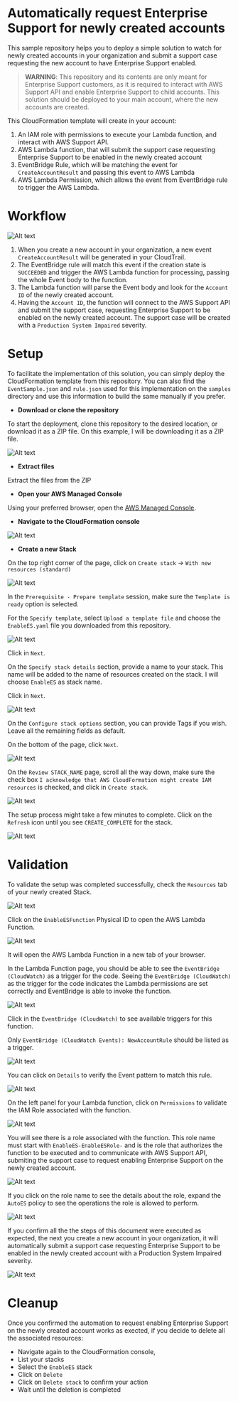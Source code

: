 # Automatically request Enterprise Support for newly created accounts

This sample repository helps you to deploy a simple solution to watch for newly created accounts in your organization and submit a support case requesting the new account to have Enterprise Support enabled.

> **WARNING**: This repository and its contents are only meant for Enterprise Support customers, as it is required to interact with AWS Support API and enable Enterprise Support to child accounts.
> This solution should be deployed to your main account, where the new accounts are created.

This CloudFormation template will create in your account:
1. An IAM role with permissions to execute your Lambda function, and interact with AWS Support API.
2. AWS Lambda function, that will submit the support case requesting Enterprise Support to be enabled in the newly created account
3. EventBridge Rule, which will be matching the event for `CreateAccountResult` and passing this event to AWS Lambda
4. AWS Lambda Permission, which allows the event from EventBridge rule to trigger the AWS Lambda.

# Workflow
![Alt text](images/diagram.png?raw=true "Enabling Enterprise Support")

1. When you create a new account in your organization, a new event `CreateAccountResult` will be generated in your CloudTrail.
2. The EventBridge rule will match this event if the creation state is `SUCCEEDED` and trigger the AWS Lambda function for processing, passing the whole Event body to the function.
3. The Lambda function will parse the Event body and look for the `Account ID` of the newly created account.
4. Having the `Account ID`, the function will connect to the AWS Support API and submit the support case, requesting Enterprise Support to be enabled on the newly created account. The support case will be created with a `Production System Impaired` severity.

# Setup

To facilitate the implementation of this solution, you can simply deploy the CloudFormation template from this repository. You can also find the `EventSample.json` and `rule.json` used for this implementation on the `samples` directory and use this information to build the same manually if you prefer.

-  **Download or clone the repository**

To start the deployment, clone this repository to the desired location, or download it as a ZIP file. On this example, I will be downloading it as a ZIP file. 

![Alt text](images/setup/0.png?raw=true "Downloading the repo")

- **Extract files**

Extract the files from the ZIP

- **Open your AWS Managed Console**

Using your preferred browser, open the [AWS Managed Console](https://console.aws.amazon.com/console/home?region=us-east-1 "AWS Managed Console").

- **Navigate to the CloudFormation console**

![Alt text](images/setup/1.png?raw=true "Managed Console CloudFormation")

- **Create a new Stack**

On the top right corner of the page, click on `Create stack` -> `With new resources (standard)`

![Alt text](images/setup/2.png?raw=true "Create stack")

In the `Prerequisite - Prepare template` session, make sure the `Template is ready` option is selected.

For the `Specify template`, select `Upload a template file` and choose the `EnableES.yaml` file you downloaded from this repository.

![Alt text](images/setup/3.png?raw=true "Downloading the repo")

Click in `Next`.

On the `Specify stack details` section, provide a name to your stack. This name will be added to the name of resources created on the stack. I will choose `EnableES` as stack name.

Click in `Next`.

![Alt text](images/setup/4.png?raw=true "Stack options")

On the `Configure stack options` section, you can provide Tags if you wish. Leave all the remaining fields as default. 

On the bottom of the page, click `Next`.


![Alt text](images/setup/5.png?raw=true "Review page")

On the `Review STACK_NAME` page, scroll all the way down, make sure the check box `I acknowledge that AWS CloudFormation might create IAM resources` is checked, and click in `Create stack`.

![Alt text](images/setup/6.png?raw=true "Create stack")

The setup process might take a few minutes to complete.
Click on the `Refresh` icon until you see `CREATE_COMPLETE` for the stack.

![Alt text](images/setup/7.png?raw=true "Create Complete")

# Validation

To validate the setup was completed successfully, check the `Resources` tab of your newly created Stack. 

![Alt text](images/setup/8.png?raw=true "Stack resources")

Click on the `EnableESFunction` Physical ID to open the AWS Lambda Function. 

![Alt text](images/setup/9.png?raw=true "Stack resources, open function")

It will open the AWS Lambda Function in a new tab of your browser. 

In the Lambda Function page, you should be able to see the `EventBridge (CloudWatch)` as a trigger for the code.
Seeing the `EventBridge (CloudWatch)` as the trigger for the code indicates the Lambda permissions are set correctly and EventBridge is able to invoke the function.

![Alt text](images/setup/10.png?raw=true "Lambda design")

Click in the `EventBridge (CloudWatch)` to see available triggers for this function.

Only `EventBridge (CloudWatch Events): NewAccountRule` should be listed as a trigger.

![Alt text](images/setup/11.png?raw=true "Lambda trigger list")

You can click on `Details` to verify the Event pattern to match this rule.

![Alt text](images/setup/12.png?raw=true "Lambda trigger details")

On the left panel for your Lambda function, click on `Permissions` to validate the IAM Role associated with the function.

![Alt text](images/setup/13.png?raw=true "Left panel")

You will see there is a role associated with the function. This role name must start with `EnableES-EnableESRole-` and is the role that authorizes the function to be executed and to communicate with AWS Support API, submiting the support case to request enabling Enterprise Support on the newly created account.

![Alt text](images/setup/14.png?raw=true "List of roles")

If you click on the role name to see the details about the role, expand the `AutoES` policy to see the operations the role is allowed to perform.

![Alt text](images/setup/15.png?raw=true "Role policy")

If you confirm all the the steps of this document were executed as expected, the next you create a new account in your organization, it will automatically submit a support case requesting Enterprise Support to be enabled in the newly created account with a Production System Impaired severity.

![Alt text](images/setup/16.png?raw=true "Support case example")

# Cleanup
Once you confirmed the automation to request enabling Enterprise Support on the newly created account works as exected, if you decide to delete all the associated resources:
* Navigate again to the CloudFormation console, 
* List your stacks
* Select the `EnableES` stack
* Click on `Delete`
* Click on `Delete stack` to confirm your action
* Wait until the deletion is completed 

